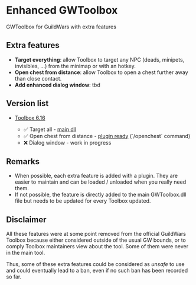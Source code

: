 # Enhanced GWToolbox
GWToolbox for GuildWars with extra features

## Extra features
- **Target everything**: allow Toolbox to target any NPC (deads, minipets, invisibles, ...) from the minimap or with an hotkey.
- **Open chest from distance**: allow Toolbox to open a chest further away than close contact.
- **Add enhanced dialog window**: tbd

## Version list
<ul>
  <li><a href="https://github.com/gwdevhub/GWToolboxpp/releases/tag/6.16_Release">Toolbox 6.16</a></li>
    <ul>
      <li>✅ Target all - <a href="/6.16/GWToolboxdll.dll">main dll</a></li>
      <li>✅ Open chest from distance - <a href="/6.16/OpenChestFromDistance.dll">plugin ready</a> (`/openchest` command)</li>
      <li>❌ Dialog window - work in progress</li>
    </ul>
  </li>
</ul>

## Remarks
- When possible, each extra feature is added with a plugin. They are easier to maintain and can be loaded / unloaded when you really need them.
- If not possible, the feature is directly added to the main GWToolbox.dll file but needs to be updated for every Toolbox updated.

## Disclaimer
All these features were at some point removed from the official GuildWars Toolbox because either considered outside of the usual GW bounds, or to comply Toolbox maintainers view about the tool. Some of them were never in the main tool.

Thus, some of these extra features could be considered as *unsafe* to use and could eventually lead to a ban, even if no such ban has been recorded so far.

